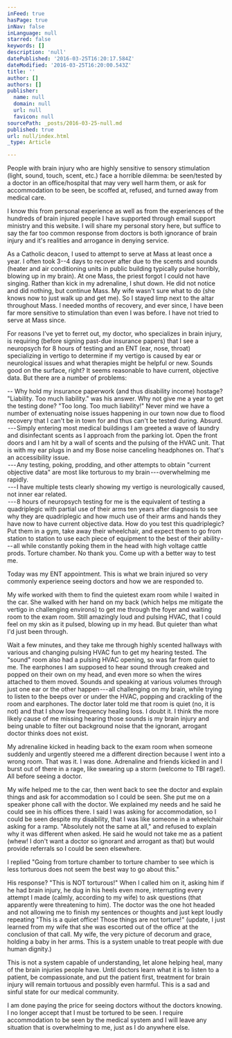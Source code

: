 ```yaml
---
inFeed: true
hasPage: true
inNav: false
inLanguage: null
starred: false
keywords: []
description: 'null'
datePublished: '2016-03-25T16:20:17.584Z'
dateModified: '2016-03-25T16:20:00.543Z'
title: ''
author: []
authors: []
publisher:
  name: null
  domain: null
  url: null
  favicon: null
sourcePath: _posts/2016-03-25-null.md
published: true
url: null/index.html
_type: Article

---
```

People with brain injury who are highly sensitive to sensory stimulation (light, sound, touch, scent, etc.) face a horrible dilemma: be seen/tested by a doctor in an office/hospital that may very well harm them, or ask for accommodation to be seen, be scoffed at, refused, and turned away from medical care.

I know this from personal experience as well as from the experiences of the hundreds of brain injured people I have supported through email support ministry and this website. I will share my personal story here, but suffice to say the far too common response from doctors is both ignorance of brain injury and it's realities and arrogance in denying service.

As a Catholic deacon, I used to attempt to serve at Mass at least once a year. I often took 3--4 days to recover after due to the scents and sounds (heater and air conditioning units in public building typically pulse horribly, blowing up in my brain). At one Mass, the priest forgot I could not have singing. Rather than kick in my adrenaline, I shut down. He did not notice and did nothing, but continue Mass. My wife wasn't sure what to do (she knows now to just walk up and get me). So I stayed limp next to the altar throughout Mass. I needed months of recovery, and ever since, I have been far more sensitive to stimulation than even I was before. I have not tried to serve at Mass since.

For reasons I've yet to ferret out, my doctor, who specializes in brain injury, is requiring (before signing past-due insurance papers) that I see a neuropsych for 8 hours of testing and an ENT (ear, nose, throat) specializing in vertigo to determine if my vertigo is caused by ear or neurological issues and what therapies might be helpful or new. Sounds good on the surface, right? It seems reasonable to have current, objective data. But there are a number of problems:

-- Why hold my insurance paperwork (and thus disability income) hostage? "Liability. Too much liability." was his answer. Why not give me a year to get the testing done? "Too long. Too much liability!" Never mind we have a number of extenuating noise issues happening in our town now due to flood recovery that I can't be in town for and thus can't be tested during. Absurd.  
 --- Simply entering most medical buildings I am greeted a wave of laundry and disinfectant scents as I approach from the parking lot. Open the front doors and I am hit by a wall of scents and the pulsing of the HVAC unit. That is with my ear plugs in and my Bose noise canceling headphones on. That's an accessibility issue.  
 --- Any testing, poking, prodding, and other attempts to obtain "current objective data" are most like torturous to my brain --- overwhelming me rapidly.  
 --- I have multiple tests clearly showing my vertigo is neurologically caused, not inner ear related.  
 --- 8 hours of neuropsych testing for me is the equivalent of testing a quadriplegic with partial use of their arms ten years after diagnosis to see why they are quadriplegic and how much use of their arms and hands they have now to have current objective data. How do you test this quadriplegic? Put them in a gym, take away their wheelchair, and expect them to go from station to station to use each piece of equipment to the best of their ability --- all while constantly poking them in the head with high voltage cattle prods. Torture chamber. No thank you. Come up with a better way to test me.

Today was my ENT appointment. This is what we brain injured so very commonly experience seeing doctors and how we are responded to.

My wife worked with them to find the quietest exam room while I waited in the car. She walked with her hand on my back (which helps me mitigate the vertigo in challenging environs) to get me through the foyer and waiting room to the exam room. Still amazingly loud and pulsing HVAC, that I could feel on my skin as it pulsed, blowing up in my head. But quieter than what I'd just been through.

Wait a few minutes, and they take me through highly scented hallways with various and changing pulsing HVAC fun to get my hearing tested. The "sound" room also had a pulsing HVAC opening, so was far from quiet to me. The earphones I am supposed to hear sound through creaked and popped on their own on my head, and even more so when the wires attached to them moved. Sounds and speaking at various volumes through just one ear or the other happen --- all challenging on my brain, while trying to listen to the beeps over or under the HVAC, popping and crackling of the room and earphones. The doctor later told me that room is quiet (no, it is not) and that I show low frequency healing loss. I doubt it. I think the more likely cause of me missing hearing those sounds is my brain injury and being unable to filter out background noise that the ignorant, arrogant doctor thinks does not exist.

My adrenaline kicked in heading back to the exam room when someone suddenly and urgently steered me a different direction because I went into a wrong room. That was it. I was done. Adrenaline and friends kicked in and I burst out of there in a rage, like swearing up a storm (welcome to TBI rage!). All before seeing a doctor.

My wife helped me to the car, then went back to see the doctor and explain things and ask for accommodation so I could be seen. She put me on a speaker phone call with the doctor. We explained my needs and he said he could see in his offices there. I said I was asking for accommodation, so I could be seen despite my disability, that I was like someone in a wheelchair asking for a ramp. "Absolutely not the same at all," and refused to explain why it was different when asked. He said he would not take me as a patient (whew! I don't want a doctor so ignorant and arrogant as that) but would provide referrals so I could be seen elsewhere.

I replied "Going from torture chamber to torture chamber to see which is less torturous does not seem the best way to go about this."

His response? "This is NOT torturous!" When I called him on it, asking him if he had brain injury, he dug in his heels even more, interrupting every attempt I made (calmly, according to my wife) to ask questions (that apparently were threatening to him). The doctor was the one hot headed and not allowing me to finish my sentences or thoughts and just kept loudly repeating "This is a quiet office! Those things are not torture!" (update, I just learned from my wife that she was escorted out of the office at the conclusion of that call. My wife, the very picture of decorum and grace, holding a baby in her arms. This is a system unable to treat people with due human dignity.)

This is not a system capable of understanding, let alone helping heal, many of the brain injuries people have. Until doctors learn what it is to listen to a patient, be compassionate, and put the patient first, treatment for brain injury will remain tortuous and possibly even harmful. This is a sad and sinful state for our medical community.

I am done paying the price for seeing doctors without the doctors knowing. I no longer accept that I must be tortured to be seen. I require accommodation to be seen by the medical system and I will leave any situation that is overwhelming to me, just as I do anywhere else.